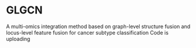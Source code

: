 # GLGCN
A multi-omics integration method based on graph-level structure fusion and locus-level feature fusion for cancer subtype classification
Code is uploading
